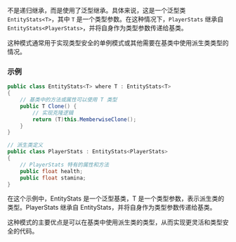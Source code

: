 不是递归继承，而是使用了泛型继承。具体来说，这是一个泛型类 `EntityStats<T>`，其中 `T` 是一个类型参数。在这种情况下，`PlayerStats` 继承自 `EntityStats<PlayerStats>`，并将自身作为类型参数传递给基类。

这种模式通常用于实现类型安全的单例模式或其他需要在基类中使用派生类类型的情况。

### 示例
```csharp
public class EntityStats<T> where T : EntityStats<T>
{
    // 基类中的方法或属性可以使用 T 类型
    public T Clone() {
        // 实现克隆逻辑
        return (T)this.MemberwiseClone();
    }
}

// 派生类定义
public class PlayerStats : EntityStats<PlayerStats>
{
    // PlayerStats 特有的属性和方法
    public float health;
    public float stamina;
}

```
在这个示例中，EntityStats<T> 是一个泛型基类，T 是一个类型参数，表示派生类的类型。PlayerStats 继承自 EntityStats<PlayerStats>，并将自身作为类型参数传递给基类。

这种模式的主要优点是可以在基类中使用派生类的类型，从而实现更灵活和类型安全的代码。